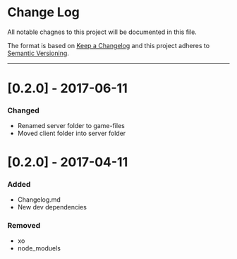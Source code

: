 # Change Log
All notable chagnes to this project will be documented in this file.

The format is based on [Keep a Changelog](http://keepachangelog.com/) 
and this project adheres to [Semantic Versioning](http://semver.org/).

---

# [0.2.0] - 2017-06-11
### Changed
- Renamed server folder to game-files
- Moved client folder into server folder

# [0.2.0] - 2017-04-11
### Added
- Changelog.md
- New dev dependencies

### Removed
- xo
- node_moduels